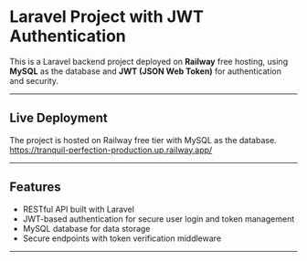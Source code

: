 # Laravel Project with JWT Authentication

This is a Laravel backend project deployed on **Railway** free hosting, using **MySQL** as the database and **JWT (JSON Web Token)** for authentication and security.

---

## Live Deployment

The project is hosted on Railway free tier with MySQL as the database.
https://tranquil-perfection-production.up.railway.app/

---

## Features

- RESTful API built with Laravel
- JWT-based authentication for secure user login and token management
- MySQL database for data storage
- Secure endpoints with token verification middleware

---

